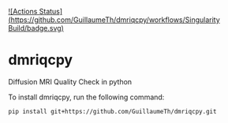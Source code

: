 [![Actions Status](https://github.com/GuillaumeTh/dmriqcpy/workflows/Singularity Build/badge.svg)](https://github.com/GuillaumeTh/dmriqcpy/actions)

# dmriqcpy
Diffusion MRI Quality Check in python

To install dmriqcpy, run the following command: 

`pip install git+https://github.com/GuillaumeTh/dmriqcpy.git`
